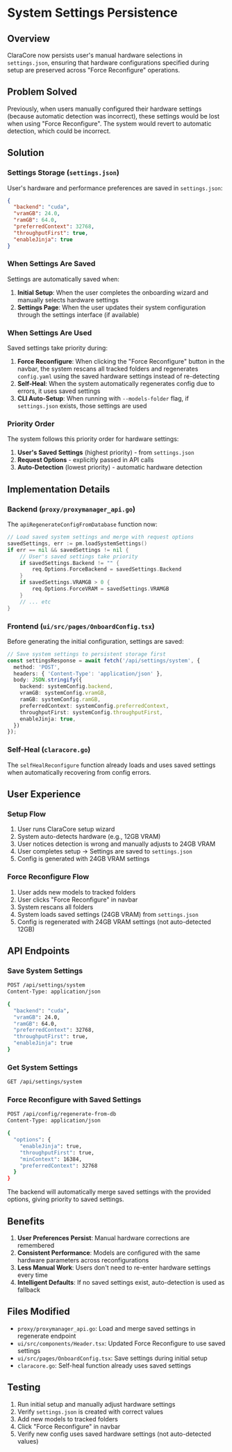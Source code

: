 # System Settings Persistence

## Overview

ClaraCore now persists user's manual hardware selections in `settings.json`, ensuring that hardware configurations specified during setup are preserved across "Force Reconfigure" operations.

## Problem Solved

Previously, when users manually configured their hardware settings (because automatic detection was incorrect), these settings would be lost when using "Force Reconfigure". The system would revert to automatic detection, which could be incorrect.

## Solution

### Settings Storage (`settings.json`)

User's hardware and performance preferences are saved in `settings.json`:

```json
{
  "backend": "cuda",
  "vramGB": 24.0,
  "ramGB": 64.0,
  "preferredContext": 32768,
  "throughputFirst": true,
  "enableJinja": true
}
```

### When Settings Are Saved

Settings are automatically saved when:

1. **Initial Setup**: When the user completes the onboarding wizard and manually selects hardware settings
2. **Settings Page**: When the user updates their system configuration through the settings interface (if available)

### When Settings Are Used

Saved settings take priority during:

1. **Force Reconfigure**: When clicking the "Force Reconfigure" button in the navbar, the system rescans all tracked folders and regenerates `config.yaml` using the saved hardware settings instead of re-detecting
2. **Self-Heal**: When the system automatically regenerates config due to errors, it uses saved settings
3. **CLI Auto-Setup**: When running with `--models-folder` flag, if `settings.json` exists, those settings are used

### Priority Order

The system follows this priority order for hardware settings:

1. **User's Saved Settings** (highest priority) - from `settings.json`
2. **Request Options** - explicitly passed in API calls
3. **Auto-Detection** (lowest priority) - automatic hardware detection

## Implementation Details

### Backend (`proxy/proxymanager_api.go`)

The `apiRegenerateConfigFromDatabase` function now:

```go
// Load saved system settings and merge with request options
savedSettings, err := pm.loadSystemSettings()
if err == nil && savedSettings != nil {
    // User's saved settings take priority
    if savedSettings.Backend != "" {
        req.Options.ForceBackend = savedSettings.Backend
    }
    if savedSettings.VRAMGB > 0 {
        req.Options.ForceVRAM = savedSettings.VRAMGB
    }
    // ... etc
}
```

### Frontend (`ui/src/pages/OnboardConfig.tsx`)

Before generating the initial configuration, settings are saved:

```typescript
// Save system settings to persistent storage first
const settingsResponse = await fetch('/api/settings/system', {
  method: 'POST',
  headers: { 'Content-Type': 'application/json' },
  body: JSON.stringify({
    backend: systemConfig.backend,
    vramGB: systemConfig.vramGB,
    ramGB: systemConfig.ramGB,
    preferredContext: systemConfig.preferredContext,
    throughputFirst: systemConfig.throughputFirst,
    enableJinja: true,
  })
});
```

### Self-Heal (`claracore.go`)

The `selfHealReconfigure` function already loads and uses saved settings when automatically recovering from config errors.

## User Experience

### Setup Flow

1. User runs ClaraCore setup wizard
2. System auto-detects hardware (e.g., 12GB VRAM)
3. User notices detection is wrong and manually adjusts to 24GB VRAM
4. User completes setup → Settings are saved to `settings.json`
5. Config is generated with 24GB VRAM settings

### Force Reconfigure Flow

1. User adds new models to tracked folders
2. User clicks "Force Reconfigure" in navbar
3. System rescans all folders
4. System loads saved settings (24GB VRAM) from `settings.json`
5. Config is regenerated with 24GB VRAM settings (not auto-detected 12GB)

## API Endpoints

### Save System Settings

```bash
POST /api/settings/system
Content-Type: application/json

{
  "backend": "cuda",
  "vramGB": 24.0,
  "ramGB": 64.0,
  "preferredContext": 32768,
  "throughputFirst": true,
  "enableJinja": true
}
```

### Get System Settings

```bash
GET /api/settings/system
```

### Force Reconfigure with Saved Settings

```bash
POST /api/config/regenerate-from-db
Content-Type: application/json

{
  "options": {
    "enableJinja": true,
    "throughputFirst": true,
    "minContext": 16384,
    "preferredContext": 32768
  }
}
```

The backend will automatically merge saved settings with the provided options, giving priority to saved settings.

## Benefits

1. **User Preferences Persist**: Manual hardware corrections are remembered
2. **Consistent Performance**: Models are configured with the same hardware parameters across reconfigurations
3. **Less Manual Work**: Users don't need to re-enter hardware settings every time
4. **Intelligent Defaults**: If no saved settings exist, auto-detection is used as fallback

## Files Modified

- `proxy/proxymanager_api.go`: Load and merge saved settings in regenerate endpoint
- `ui/src/components/Header.tsx`: Updated Force Reconfigure to use saved settings
- `ui/src/pages/OnboardConfig.tsx`: Save settings during initial setup
- `claracore.go`: Self-heal function already uses saved settings

## Testing

1. Run initial setup and manually adjust hardware settings
2. Verify `settings.json` is created with correct values
3. Add new models to tracked folders
4. Click "Force Reconfigure" in navbar
5. Verify new config uses saved hardware settings (not auto-detected values)
